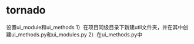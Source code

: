 # tornado
设置ui_module和ui_methods
1）在项目同级目录下新建util文件夹，并在其中创建ui_methods.py和ui_modules.py
2）在ui_methods.py中
